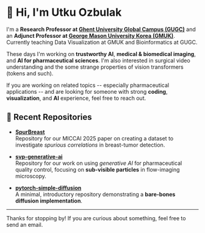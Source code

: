 # 👋 Hi, I'm Utku Ozbulak

I'm a **Research Professor at [Ghent University Global Campus (GUGC)](https://www.ghent.ac.kr/)** and an **Adjunct Professor at [George Mason University Korea (GMUK)](https://masonkorea.gmu.edu/)**.  Currently teaching Data Visualization at GMUK and Bioinformatics at GUGC.

These days I'm working on **trustworthy AI**, **medical & biomedical imaging**, and **AI for pharmaceutical sciences**. I'm also interested in surgical video understanding and the some strange properties of vision transformers (tokens and such).

If you are working on related topics -- especially pharmaceutical applications -- and are looking for someone with strong **coding**, **visualization**, and **AI** experience, feel free to reach out.

## 🔬 Recent Repositories

- **[SpurBreast](https://github.com/utkuozbulak/SpurBreast)**  
  Repository for our MICCAI 2025 paper on creating a dataset to investigate *spurious correlations* in breast-tumor detection.

- **[svp-generative-ai](https://github.com/utkuozbulak/svp-generative-ai)**  
  Repository for our work on using *generative AI* for pharmaceutical quality control, focusing on **sub-visible particles** in flow-imaging microscopy.

- **[pytorch-simple-diffusion](https://github.com/utkuozbulak/pytorch-simple-diffusion)**  
  A minimal, introductory repository demonstrating a **bare-bones diffusion implementation**.

---

Thanks for stopping by! If you are curious about something, feel free to send an email.


